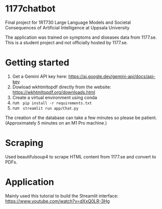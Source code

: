 # 1177chatbot
Final project for 1RT730 Large Language Models and Societal Consequences of Artificial Intelligence at Uppsala University

The application was trained on symptoms and diseases data from 1177.se. This is a student project and not officially hosted by 1177.se.

# Getting started
1. Get a Gemini API key here: https://ai.google.dev/gemini-api/docs/api-key
2. Dowload wkhtmltopdf directly from the website: https://wkhtmltopdf.org/downloads.html
3. Create a virtual environment using conda
4. run ``` pip install -r requirements.txt```
5. run ``` streamlit run app/Chat.py```

The creation of the database can take a few minutes so please be patient. (Approximately 5 minutes on an M1 Pro machine.)

# Scraping
Used beautifulsoup4 to scrape HTML content from 1177.se and convert to PDFs.

# Application
Mainly used this tutorial to build the Streamlit interface: https://www.youtube.com/watch?v=dXxQ0LR-3Hg
